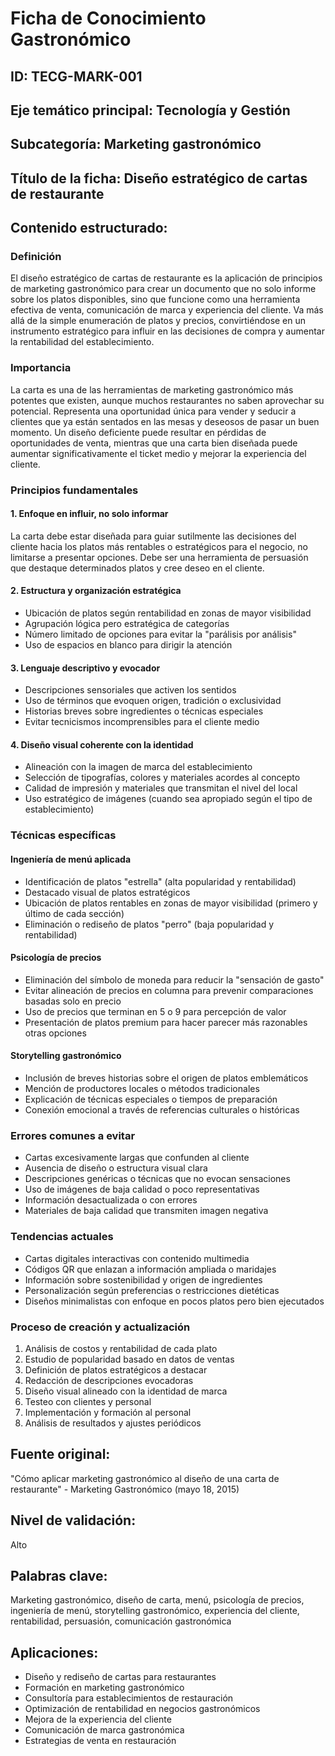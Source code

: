 # Ficha de Conocimiento Gastronómico

## ID: TECG-MARK-001

## Eje temático principal: Tecnología y Gestión

## Subcategoría: Marketing gastronómico

## Título de la ficha: Diseño estratégico de cartas de restaurante

## Contenido estructurado:

### Definición
El diseño estratégico de cartas de restaurante es la aplicación de principios de marketing gastronómico para crear un documento que no solo informe sobre los platos disponibles, sino que funcione como una herramienta efectiva de venta, comunicación de marca y experiencia del cliente. Va más allá de la simple enumeración de platos y precios, convirtiéndose en un instrumento estratégico para influir en las decisiones de compra y aumentar la rentabilidad del establecimiento.

### Importancia
La carta es una de las herramientas de marketing gastronómico más potentes que existen, aunque muchos restaurantes no saben aprovechar su potencial. Representa una oportunidad única para vender y seducir a clientes que ya están sentados en las mesas y deseosos de pasar un buen momento. Un diseño deficiente puede resultar en pérdidas de oportunidades de venta, mientras que una carta bien diseñada puede aumentar significativamente el ticket medio y mejorar la experiencia del cliente.

### Principios fundamentales

#### 1. Enfoque en influir, no solo informar
La carta debe estar diseñada para guiar sutilmente las decisiones del cliente hacia los platos más rentables o estratégicos para el negocio, no limitarse a presentar opciones. Debe ser una herramienta de persuasión que destaque determinados platos y cree deseo en el cliente.

#### 2. Estructura y organización estratégica
- Ubicación de platos según rentabilidad en zonas de mayor visibilidad
- Agrupación lógica pero estratégica de categorías
- Número limitado de opciones para evitar la "parálisis por análisis"
- Uso de espacios en blanco para dirigir la atención

#### 3. Lenguaje descriptivo y evocador
- Descripciones sensoriales que activen los sentidos
- Uso de términos que evoquen origen, tradición o exclusividad
- Historias breves sobre ingredientes o técnicas especiales
- Evitar tecnicismos incomprensibles para el cliente medio

#### 4. Diseño visual coherente con la identidad
- Alineación con la imagen de marca del establecimiento
- Selección de tipografías, colores y materiales acordes al concepto
- Calidad de impresión y materiales que transmitan el nivel del local
- Uso estratégico de imágenes (cuando sea apropiado según el tipo de establecimiento)

### Técnicas específicas

#### Ingeniería de menú aplicada
- Identificación de platos "estrella" (alta popularidad y rentabilidad)
- Destacado visual de platos estratégicos
- Ubicación de platos rentables en zonas de mayor visibilidad (primero y último de cada sección)
- Eliminación o rediseño de platos "perro" (baja popularidad y rentabilidad)

#### Psicología de precios
- Eliminación del símbolo de moneda para reducir la "sensación de gasto"
- Evitar alineación de precios en columna para prevenir comparaciones basadas solo en precio
- Uso de precios que terminan en 5 o 9 para percepción de valor
- Presentación de platos premium para hacer parecer más razonables otras opciones

#### Storytelling gastronómico
- Inclusión de breves historias sobre el origen de platos emblemáticos
- Mención de productores locales o métodos tradicionales
- Explicación de técnicas especiales o tiempos de preparación
- Conexión emocional a través de referencias culturales o históricas

### Errores comunes a evitar
- Cartas excesivamente largas que confunden al cliente
- Ausencia de diseño o estructura visual clara
- Descripciones genéricas o técnicas que no evocan sensaciones
- Uso de imágenes de baja calidad o poco representativas
- Información desactualizada o con errores
- Materiales de baja calidad que transmiten imagen negativa

### Tendencias actuales
- Cartas digitales interactivas con contenido multimedia
- Códigos QR que enlazan a información ampliada o maridajes
- Información sobre sostenibilidad y origen de ingredientes
- Personalización según preferencias o restricciones dietéticas
- Diseños minimalistas con enfoque en pocos platos pero bien ejecutados

### Proceso de creación y actualización
1. Análisis de costos y rentabilidad de cada plato
2. Estudio de popularidad basado en datos de ventas
3. Definición de platos estratégicos a destacar
4. Redacción de descripciones evocadoras
5. Diseño visual alineado con la identidad de marca
6. Testeo con clientes y personal
7. Implementación y formación al personal
8. Análisis de resultados y ajustes periódicos

## Fuente original: 
"Cómo aplicar marketing gastronómico al diseño de una carta de restaurante" - Marketing Gastronómico (mayo 18, 2015)

## Nivel de validación: 
Alto

## Palabras clave: 
Marketing gastronómico, diseño de carta, menú, psicología de precios, ingeniería de menú, storytelling gastronómico, experiencia del cliente, rentabilidad, persuasión, comunicación gastronómica

## Aplicaciones: 
- Diseño y rediseño de cartas para restaurantes
- Formación en marketing gastronómico
- Consultoría para establecimientos de restauración
- Optimización de rentabilidad en negocios gastronómicos
- Mejora de la experiencia del cliente
- Comunicación de marca gastronómica
- Estrategias de venta en restauración
